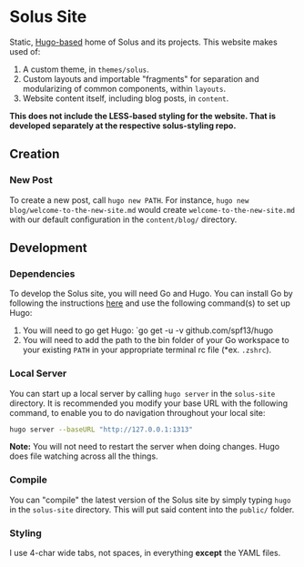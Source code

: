 # Solus Site

Static, [Hugo-based](https://gohugo.io) home of Solus and its projects. This website makes used of:

1. A custom theme, in `themes/solus`.
2. Custom layouts and importable "fragments" for separation and modularizing of common components, within `layouts`.
3. Website content itself, including blog posts, in `content`.

**This does not include the LESS-based styling for the website. That is developed separately at the respective solus-styling repo.**

## Creation

### New Post

To create a new post, call `hugo new PATH`. For instance, `hugo new blog/welcome-to-the-new-site.md` would create `welcome-to-the-new-site.md` with our default
configuration in the `content/blog/` directory.

## Development

### Dependencies

To develop the Solus site, you will need Go and Hugo. You can install Go by following the instructions [here](http://golang.org) and use the following command(s) to set up Hugo:

1. You will need to go get Hugo: `go get -u -v github.com/spf13/hugo
2. You will need to add the path to the bin folder of your Go workspace to your existing `PATH` in your appropriate terminal rc file (*ex. `.zshrc`).

### Local Server

You can start up a local server by calling `hugo server` in the `solus-site` directory. It is recommended you modify your base URL with the following command, to enable you to do navigation throughout your local site:

``` bash
hugo server --baseURL "http://127.0.0.1:1313"
```

**Note:** You will not need to restart the server when doing changes. Hugo does file watching across all the things.

### Compile

You can "compile" the latest version of the Solus site by simply typing `hugo` in the `solus-site` directory. This will put said content into the `public/` folder.

### Styling

I use 4-char wide tabs, not spaces, in everything **except** the YAML files.
